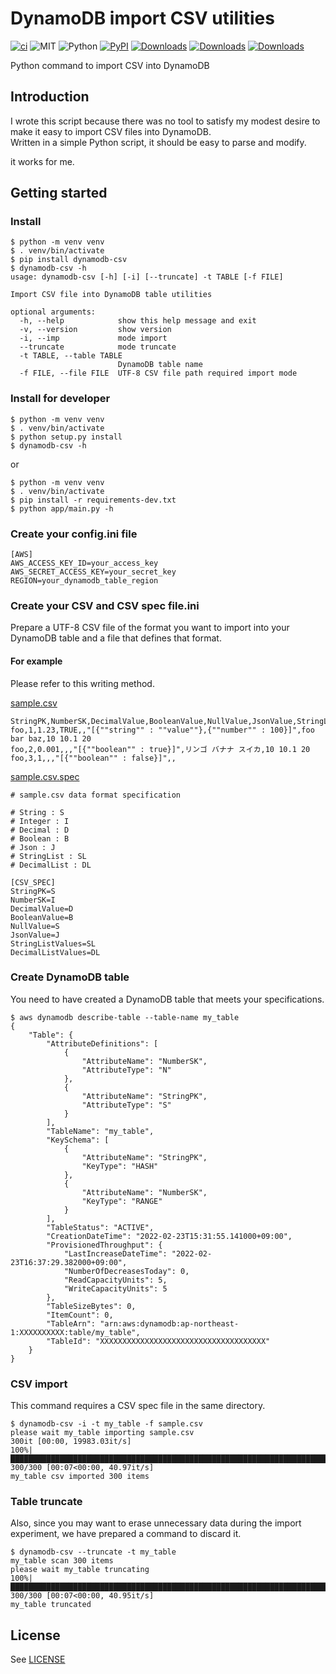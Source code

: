# DynamoDB import CSV utilities

[![ci](https://github.com/danishi/DynamoDBCSV/actions/workflows/ci.yaml/badge.svg?branch=master)](https://github.com/danishi/DynamoDBImportCSV/actions/workflows/ci.yaml)
![MIT](https://img.shields.io/github/license/danishi/DynamoDBCSV)
![Python](https://img.shields.io/badge/Python-3-1384C5.svg)
[![PyPI](https://badge.fury.io/py/dynamodb-csv.svg)](https://badge.fury.io/py/dynamodb-csv)
[![Downloads](https://pepy.tech/badge/dynamodb-csv)](https://pepy.tech/project/dynamodb-csv)
[![Downloads](https://pepy.tech/badge/dynamodb-csv/month)](https://pepy.tech/project/dynamodb-csv)
[![Downloads](https://pepy.tech/badge/dynamodb-csv/week)](https://pepy.tech/project/dynamodb-csv)

Python command to import CSV into DynamoDB

## Introduction

I wrote this script because there was no tool to satisfy my modest desire to make it easy to import CSV files into DynamoDB.  
Written in a simple Python script, it should be easy to parse and modify.  
  
it works for me.

## Getting started

### Install

```
$ python -m venv venv
$ . venv/bin/activate
$ pip install dynamodb-csv
$ dynamodb-csv -h
usage: dynamodb-csv [-h] [-i] [--truncate] -t TABLE [-f FILE]

Import CSV file into DynamoDB table utilities

optional arguments:
  -h, --help            show this help message and exit
  -v, --version         show version
  -i, --imp             mode import
  --truncate            mode truncate
  -t TABLE, --table TABLE
                        DynamoDB table name
  -f FILE, --file FILE  UTF-8 CSV file path required import mode
```

### Install for developer 

```
$ python -m venv venv
$ . venv/bin/activate
$ python setup.py install
$ dynamodb-csv -h
```

or

```
$ python -m venv venv
$ . venv/bin/activate
$ pip install -r requirements-dev.txt
$ python app/main.py -h
```

### Create your config.ini file

```
[AWS]
AWS_ACCESS_KEY_ID=your_access_key
AWS_SECRET_ACCESS_KEY=your_secret_key
REGION=your_dynamodb_table_region
```

### Create your CSV and CSV spec file.ini

Prepare a UTF-8 CSV file of the format you want to import into your DynamoDB table and a file that defines that format.  

#### For example

Please refer to this writing method.

[sample.csv](sample.csv)
```
StringPK,NumberSK,DecimalValue,BooleanValue,NullValue,JsonValue,StringListValues,DecimalListValues
foo,1,1.23,TRUE,,"[{""string"" : ""value""},{""number"" : 100}]",foo bar baz,10 10.1 20
foo,2,0.001,,,"[{""boolean"" : true}]",リンゴ バナナ スイカ,10 10.1 20
foo,3,1,,,"[{""boolean"" : false}]",,
```

[sample.csv.spec](sample.csv.spec)
```
# sample.csv data format specification

# String : S
# Integer : I
# Decimal : D
# Boolean : B
# Json : J
# StringList : SL
# DecimalList : DL

[CSV_SPEC]
StringPK=S
NumberSK=I
DecimalValue=D
BooleanValue=B
NullValue=S
JsonValue=J
StringListValues=SL
DecimalListValues=DL
```

### Create DynamoDB table

You need to have created a DynamoDB table that meets your specifications.

```
$ aws dynamodb describe-table --table-name my_table
{
    "Table": {
        "AttributeDefinitions": [
            {
                "AttributeName": "NumberSK",
                "AttributeType": "N"
            },
            {
                "AttributeName": "StringPK",
                "AttributeType": "S"
            }
        ],
        "TableName": "my_table",
        "KeySchema": [
            {
                "AttributeName": "StringPK",
                "KeyType": "HASH"
            },
            {
                "AttributeName": "NumberSK",
                "KeyType": "RANGE"
            }
        ],
        "TableStatus": "ACTIVE",
        "CreationDateTime": "2022-02-23T15:31:55.141000+09:00",
        "ProvisionedThroughput": {
            "LastIncreaseDateTime": "2022-02-23T16:37:29.382000+09:00",
            "NumberOfDecreasesToday": 0,
            "ReadCapacityUnits": 5,
            "WriteCapacityUnits": 5
        },
        "TableSizeBytes": 0,
        "ItemCount": 0,
        "TableArn": "arn:aws:dynamodb:ap-northeast-1:XXXXXXXXXX:table/my_table",
        "TableId": "XXXXXXXXXXXXXXXXXXXXXXXXXXXXXXXXXXXXX"
    }
}
```

### CSV import

This command requires a CSV spec file in the same directory.  

```
$ dynamodb-csv -i -t my_table -f sample.csv
please wait my_table importing sample.csv
300it [00:00, 19983.03it/s]
100%|████████████████████████████████████████████████████████████████████████████████████████████████████████████████████████████████████████████████████████████████████████████████| 300/300 [00:07<00:00, 40.97it/s]
my_table csv imported 300 items
```

### Table truncate

Also, since you may want to erase unnecessary data during the import experiment, we have prepared a command to discard it.

```
$ dynamodb-csv --truncate -t my_table
my_table scan 300 items
please wait my_table truncating
100%|████████████████████████████████████████████████████████████████████████████████████████████████████████████████████████████████████████████████████████████████████████████████| 300/300 [00:07<00:00, 40.95it/s]
my_table truncated
```

## License

See [LICENSE](LICENSE)
